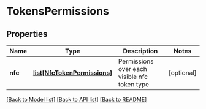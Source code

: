 # TokensPermissions

## Properties
Name | Type | Description | Notes
------------ | ------------- | ------------- | -------------
**nfc** | [**list[NfcTokenPermissions]**](NfcTokenPermissions.md) | Permissions over each visible nfc token type | [optional] 

[[Back to Model list]](../README.md#documentation-for-models) [[Back to API list]](../README.md#documentation-for-api-endpoints) [[Back to README]](../README.md)


